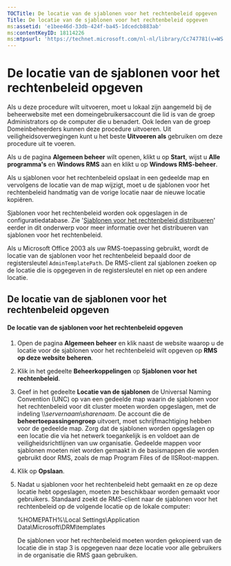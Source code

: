 ```yaml
---
TOCTitle: De locatie van de sjablonen voor het rechtenbeleid opgeven
Title: De locatie van de sjablonen voor het rechtenbeleid opgeven
ms:assetid: 'e1bee46d-33db-424f-ba45-1dcedcb883ab'
ms:contentKeyID: 18114226
ms:mtpsurl: 'https://technet.microsoft.com/nl-nl/library/Cc747781(v=WS.10)'
---
```


De locatie van de sjablonen voor het rechtenbeleid opgeven
==========================================================

Als u deze procedure wilt uitvoeren, moet u lokaal zijn aangemeld bij de beheerwebsite met een domeingebruikersaccount die lid is van de groep Administrators op de computer die u benadert. Ook leden van de groep Domeinbeheerders kunnen deze procedure uitvoeren. Uit veiligheidsoverwegingen kunt u het beste **Uitvoeren als** gebruiken om deze procedure uit te voeren.

Als u de pagina **Algemeen beheer** wilt openen, klikt u op **Start**, wijst u **Alle programma's** en **Windows RMS** aan en klikt u op **Windows RMS-beheer**.

Als u sjablonen voor het rechtenbeleid opslaat in een gedeelde map en vervolgens de locatie van de map wijzigt, moet u de sjablonen voor het rechtenbeleid handmatig van de vorige locatie naar de nieuwe locatie kopiëren.

Sjablonen voor het rechtenbeleid worden ook opgeslagen in de configuratiedatabase. Zie '[Sjablonen voor het rechtenbeleid distribueren](https://technet.microsoft.com/ae6fa26f-d744-4ac9-9eb1-728ffab87bfe)' eerder in dit onderwerp voor meer informatie over het distribueren van sjablonen voor het rechtenbeleid.

Als u Microsoft Office 2003 als uw RMS-toepassing gebruikt, wordt de locatie van de sjablonen voor het rechtenbeleid bepaald door de registersleutel `AdminTemplatePath`. De RMS-client zal sjablonen zoeken op de locatie die is opgegeven in de registersleutel en niet op een andere locatie.

De locatie van de sjablonen voor het rechtenbeleid opgeven
----------------------------------------------------------

#### De locatie van de sjablonen voor het rechtenbeleid opgeven

1.  Open de pagina **Algemeen beheer** en klik naast de website waarop u de locatie voor de sjablonen voor het rechtenbeleid wilt opgeven op **RMS op deze website beheren**.

2.  Klik in het gedeelte **Beheerkoppelingen** op **Sjablonen voor het rechtenbeleid**.

3.  Geef in het gedeelte **Locatie van de sjablonen** de Universal Naming Convention (UNC) op van een gedeelde map waarin de sjablonen voor het rechtenbeleid voor dit cluster moeten worden opgeslagen, met de indeling \\\\*servernaam*\\*sharenaam*. De account die de **beheertoepassingengroep** uitvoert, moet schrijfmachtiging hebben voor de gedeelde map. Zorg dat de sjablonen worden opgeslagen op een locatie die via het netwerk toegankelijk is en voldoet aan de veiligheidsrichtlijnen van uw organisatie. Gedeelde mappen voor sjablonen moeten niet worden gemaakt in de basismappen die worden gebruikt door RMS, zoals de map Program Files of de IISRoot-mappen.

4.  Klik op **Opslaan**.

5.  Nadat u sjablonen voor het rechtenbeleid hebt gemaakt en ze op deze locatie hebt opgeslagen, moeten ze beschikbaar worden gemaakt voor gebruikers. Standaard zoekt de RMS-client naar de sjablonen voor het rechtenbeleid op de volgende locatie op de lokale computer:

    %HOMEPATH%\\Local Settings\\Application Data\\Microsoft\\DRM\\templates

    De sjablonen voor het rechtenbeleid moeten worden gekopieerd van de locatie die in stap 3 is opgegeven naar deze locatie voor alle gebruikers in de organisatie die RMS gaan gebruiken.
